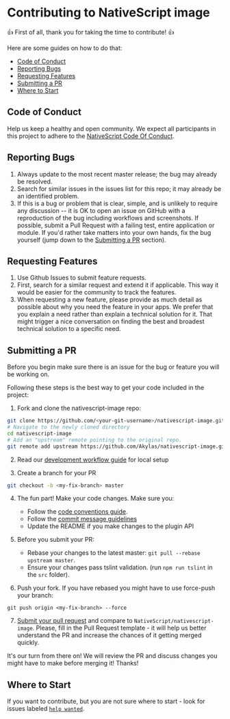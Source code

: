 # Contributing to NativeScript image

:+1: First of all, thank you for taking the time to contribute! :+1:

Here are some guides on how to do that:

<!-- TOC depthFrom:2 -->

-   [Code of Conduct](#code-of-conduct)
-   [Reporting Bugs](#reporting-bugs)
-   [Requesting Features](#requesting-features)
-   [Submitting a PR](#submitting-a-pr)
-   [Where to Start](#where-to-start)

<!-- /TOC -->

## Code of Conduct

Help us keep a healthy and open community. We expect all participants in this project to adhere to the [NativeScript Code Of Conduct](https://github.com/NativeScript/codeofconduct).

## Reporting Bugs

1. Always update to the most recent master release; the bug may already be resolved.
2. Search for similar issues in the issues list for this repo; it may already be an identified problem.
3. If this is a bug or problem that is clear, simple, and is unlikely to require any discussion -- it is OK to open an issue on GitHub with a reproduction of the bug including workflows and screenshots. If possible, submit a Pull Request with a failing test, entire application or module. If you'd rather take matters into your own hands, fix the bug yourself (jump down to the [Submitting a PR](#submitting-a-pr) section).

## Requesting Features

1. Use Github Issues to submit feature requests.
2. First, search for a similar request and extend it if applicable. This way it would be easier for the community to track the features.
3. When requesting a new feature, please provide as much detail as possible about why you need the feature in your apps. We prefer that you explain a need rather than explain a technical solution for it. That might trigger a nice conversation on finding the best and broadest technical solution to a specific need.

## Submitting a PR

Before you begin make sure there is an issue for the bug or feature you will be working on.

Following these steps is the best way to get your code included in the project:

1. Fork and clone the nativescript-image repo:

```bash
git clone https://github.com/<your-git-username>/nativescript-image.git
# Navigate to the newly cloned directory
cd nativescript-image
# Add an "upstream" remote pointing to the original repo.
git remote add upstream https://github.com/Akylas/nativescript-image.git
```

2. Read our [development workflow guide](DevelopmentWorkflow.md) for local setup

3. Create a branch for your PR

```bash
git checkout -b <my-fix-branch> master
```

4. The fun part! Make your code changes. Make sure you:

    - Follow the [code conventions guide](https://github.com/NativeScript/NativeScript/blob/master/CodingConvention.md).
    - Follow the [commit message guidelines](https://github.com/NativeScript/NativeScript/blob/master/CONTRIBUTING.md#commit-messages)
    - Update the README if you make changes to the plugin API

5. Before you submit your PR:

    - Rebase your changes to the latest master: `git pull --rebase upstream master`.
    - Ensure your changes pass tslint validation. (run `npm run tslint` in the `src` folder).

6. Push your fork. If you have rebased you might have to use force-push your branch:

```
git push origin <my-fix-branch> --force
```

7. [Submit your pull request](https://github.com/Akylas/nativescript-image/compare) and compare to `NativeScript/nativescript-image`. Please, fill in the Pull Request template - it will help us better understand the PR and increase the chances of it getting merged quickly.

It's our turn from there on! We will review the PR and discuss changes you might have to make before merging it! Thanks!

## Where to Start

If you want to contribute, but you are not sure where to start - look for issues labeled [`help wanted`](https://github.com/Akylas/nativescript-image/issues?q=is%3Aopen+is%3Aissue+label%3A%22help+wanted%22).
